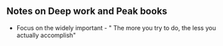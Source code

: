 ## Notes on Deep work and Peak books

* Focus on the widely important - 
      " The more you try to do, the less you actually accomplish"
